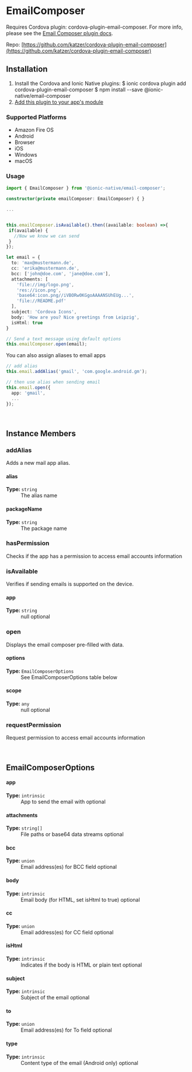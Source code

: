 # EmailComposer 



Requires Cordova plugin: cordova-plugin-email-composer. For more info, please see the [Email Composer plugin docs](https://github.com/hypery2k/cordova-email-plugin).



Repo: [https://github.com/katzer/cordova-plugin-email-composer](https://github.com/katzer/cordova-plugin-email-composer)



## Installation 

<ol>
<li>Install the Cordova and Ionic Native plugins:
<code-block language="shell">$ ionic cordova plugin add cordova-plugin-email-composer
$ npm install --save @ionic-native/email-composer
</code-block>
</li>
<li><a href="/docs/native/#Add_Plugins_to_Your_App_Module">Add this plugin to your app's module</a></li>
</ol>



### Supported Platforms

* Amazon Fire OS
* Android
* Browser
* iOS
* Windows
* macOS




### Usage


```typescript
import { EmailComposer } from '@ionic-native/email-composer';

constructor(private emailComposer: EmailComposer) { }

...


this.emailComposer.isAvailable().then((available: boolean) =>{
 if(available) {
   //Now we know we can send
 }
});

let email = {
  to: 'max@mustermann.de',
  cc: 'erika@mustermann.de',
  bcc: ['john@doe.com', 'jane@doe.com'],
  attachments: [
    'file://img/logo.png',
    'res://icon.png',
    'base64:icon.png//iVBORw0KGgoAAAANSUhEUg...',
    'file://README.pdf'
  ],
  subject: 'Cordova Icons',
  body: 'How are you? Nice greetings from Leipzig',
  isHtml: true
}

// Send a text message using default options
this.emailComposer.open(email);
```

You can also assign aliases to email apps
```ts
// add alias
this.email.addAlias('gmail', 'com.google.android.gm');

// then use alias when sending email
this.email.open({
  app: 'gmail',
  ...
});
```



<p><br></p>

## Instance Members

### addAlias

Adds a new mail app alias.

<dl>
<dt><h4>alias</h4><strong>Type: </strong><code>string</code></dt>
<dd>The alias name</dd><dt><h4>packageName</h4><strong>Type: </strong><code>string</code></dt>
<dd>The package name
</dd>
</dl>

### hasPermission

Checks if the app has a permission to access email accounts information

### isAvailable

Verifies if sending emails is supported on the device.

<dl>
<dt><h4>app</h4><strong>Type: </strong><code>string</code></dt>
<dd>null <span class="tag">optional</span></dd>
</dl>

### open

Displays the email composer pre-filled with data.

<dl>
<dt><h4>options</h4><strong>Type: </strong><code>EmailComposerOptions</code></dt>
<dd>See EmailComposerOptions table below</dd><dt><h4>scope</h4><strong>Type: </strong><code>any</code></dt>
<dd>null <span class="tag">optional</span></dd>
</dl>

### requestPermission

Request permission to access email accounts information

<p><br></p>

## EmailComposerOptions

<dl>
<dt><h4>app</h4><strong>Type: </strong><code>intrinsic</code></dt>
<dd>App to send the email with <span class="tag">optional</span></dd><dt><h4>attachments</h4><strong>Type: </strong><code>string[]</code></dt>
<dd>File paths or base64 data streams <span class="tag">optional</span></dd><dt><h4>bcc</h4><strong>Type: </strong><code>union</code></dt>
<dd>Email address(es) for BCC field <span class="tag">optional</span></dd><dt><h4>body</h4><strong>Type: </strong><code>intrinsic</code></dt>
<dd>Email body (for HTML, set isHtml to true) <span class="tag">optional</span></dd><dt><h4>cc</h4><strong>Type: </strong><code>union</code></dt>
<dd>Email address(es) for CC field <span class="tag">optional</span></dd><dt><h4>isHtml</h4><strong>Type: </strong><code>intrinsic</code></dt>
<dd>Indicates if the body is HTML or plain text <span class="tag">optional</span></dd><dt><h4>subject</h4><strong>Type: </strong><code>intrinsic</code></dt>
<dd>Subject of the email <span class="tag">optional</span></dd><dt><h4>to</h4><strong>Type: </strong><code>union</code></dt>
<dd>Email address(es) for To field <span class="tag">optional</span></dd><dt><h4>type</h4><strong>Type: </strong><code>intrinsic</code></dt>
<dd> Content type of the email (Android only) <span class="tag">optional</span></dd>
</dl>


